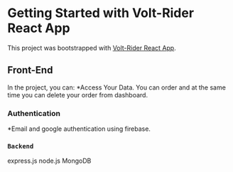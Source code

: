 # Getting Started with Volt-Rider React App

This project was bootstrapped with [Volt-Rider React App](https://github.com/programming-hero-web-course-4/niche-website-client-side-anamtorun/edit/main).

## Front-End

In the project, you can:
*Access Your Data. You can order and at the same time you can delete your order from dashboard.


### Authentication

*Email and google authentication using firebase.

### `Backend`
express.js
node.js
MongoDB

